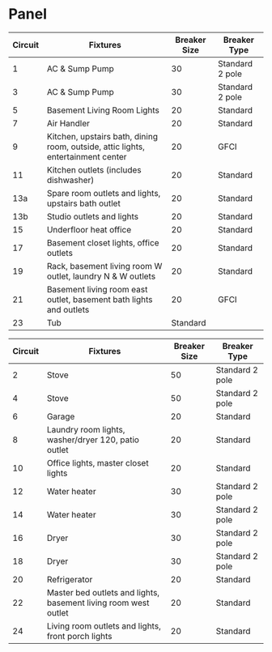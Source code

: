 # Panel


| Circuit | Fixtures | Breaker Size | Breaker Type |
|---------|----------|--------------|--------------|
| 1 | AC & Sump Pump | 30 | Standard 2 pole |
| 3 | AC & Sump Pump | 30 | Standard 2 pole |
| 5 | Basement Living Room Lights | 20 | Standard |
| 7 | Air Handler | 20 | Standard |
| 9 | Kitchen, upstairs bath, dining room, outside, attic lights, entertainment center| 20 | GFCI |
| 11 | Kitchen outlets (includes dishwasher)| 20 | Standard |
| 13a | Spare room outlets and lights, upstairs bath outlet | 20 | Standard |
| 13b | Studio outlets and lights | 20 | Standard |
| 15 | Underfloor heat office | 20 | Standard |
| 17 | Basement closet lights, office outlets | 20 | Standard |
| 19 | Rack, basement living room W outlet, laundry N & W outlets | 20 | Standard |
| 21 | Basement living room east outlet, basement bath lights and outlets | 20 | GFCI |
| 23 | Tub | Standard |


| Circuit | Fixtures | Breaker Size | Breaker Type |
|---------|----------|--------------|--------------|
| 2 | Stove | 50 | Standard 2 pole |
| 4 | Stove | 50 | Standard 2 pole |
| 6 | Garage | 20 | Standard |
| 8 | Laundry room lights, washer/dryer 120, patio outlet | 20 | Standard |
| 10 |  Office lights, master closet lights | 20 | Standard |
| 12 | Water heater | 30 | Standard 2 pole |
| 14 | Water heater | 30 | Standard 2 pole |
| 16 | Dryer | 30 | Standard 2 pole |
| 18 | Dryer | 30 | Standard 2 pole |
| 20 | Refrigerator | 20 | Standard |
| 22 | Master bed outlets and lights, basement living room west outlet | 20 | Standard |
| 24 | Living room outlets and lights, front porch lights | 20 | Standard |

